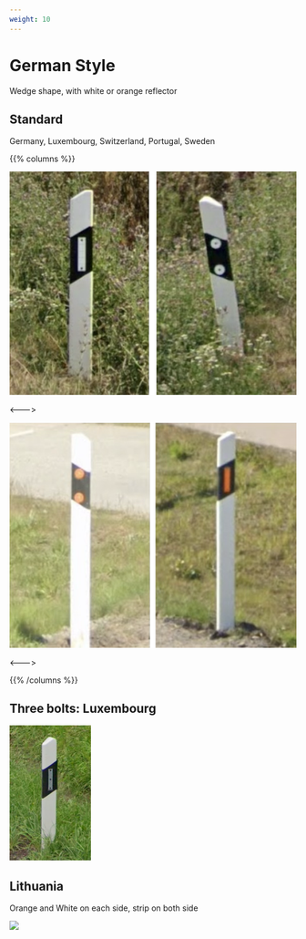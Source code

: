 ```yaml
---
weight: 10
---
```


# German Style

Wedge shape, with white or orange reflector

## Standard

Germany, Luxembourg, Switzerland, Portugal, Sweden

{{% columns %}}

<img src="bollard-de.png" class="img-md" />

<--->

<img src="bollard-se.png" class="img-md" />

<--->

{{% /columns %}}

## Three bolts: Luxembourg

<img src="bollard-lu.png" class="img-sm" />

## Lithuania

Orange and White on each side, strip on both side

<img src="https://images.squarespace-cdn.com/content/v1/60f6054f4e76b03092956de8/2d69d552-d6be-41e4-8ed3-d5377d0a3a89/Bollard.png" class="img-md" />
